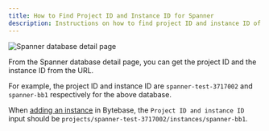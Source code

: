 ```yaml
---
title: How to Find Project ID and Instance ID for Spanner
description: Instructions on how to find project ID and instance ID of a Spanner instance
---
```


![Spanner database detail page](/content/docs/how-to/spanner/spanner.webp)

From the Spanner database detail page, you can get the project ID and the instance ID from the URL.

For example, the project ID and instance ID are `spanner-test-3717002` and `spanner-bb1` respectively for the above database.

When [adding an instance](/docs/get-started/step-by-step/add-an-instance/#add-an-instance) in Bytebase, the `Project ID and instance ID` input should be `projects/spanner-test-3717002/instances/spanner-bb1`.
